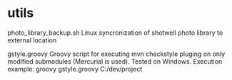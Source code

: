 # utils

photo_library_backup.sh
Linux syncronization of shotwell photo library to external location

gstyle.groovy
Groovy script for executing mvn checkstyle pluging on only modified submodules (Mercurial is used). 
Tested on Windows. 
Execution example: 
groovy gstyle.groovy C:/dev/project 
